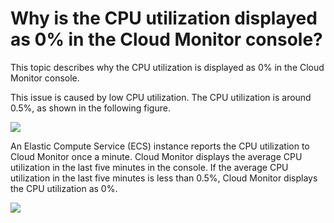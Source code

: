 # Why is the CPU utilization displayed as 0% in the Cloud Monitor console?

This topic describes why the CPU utilization is displayed as 0% in the Cloud Monitor console.

This issue is caused by low CPU utilization. The CPU utilization is around 0.5%, as shown in the following figure.

![](https://static-aliyun-doc.oss-accelerate.aliyuncs.com/assets/img/en-US/6339997951/p4963.jpg)

An Elastic Compute Service \(ECS\) instance reports the CPU utilization to Cloud Monitor once a minute. Cloud Monitor displays the average CPU utilization in the last five minutes in the console. If the average CPU utilization in the last five minutes is less than 0.5%, Cloud Monitor displays the CPU utilization as 0%.

![](https://static-aliyun-doc.oss-accelerate.aliyuncs.com/assets/img/en-US/6339997951/p4964.jpg)

